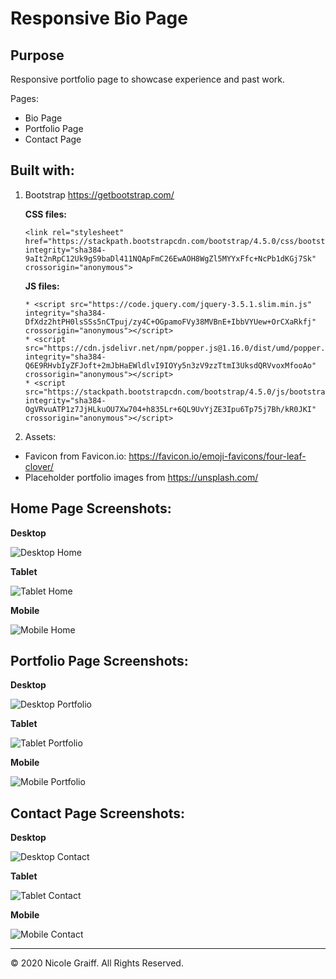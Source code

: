 # Responsive Bio Page

## Purpose
Responsive portfolio page to showcase experience and past work.

Pages:
* Bio Page
* Portfolio Page
* Contact Page

## Built with: 
1. Bootstrap https://getbootstrap.com/
   
   **CSS files:** 
   ```
   <link rel="stylesheet" href="https://stackpath.bootstrapcdn.com/bootstrap/4.5.0/css/bootstrap.min.css" integrity="sha384-9aIt2nRpC12Uk9gS9baDl411NQApFmC26EwAOH8WgZl5MYYxFfc+NcPb1dKGj7Sk" crossorigin="anonymous">
   ```
   
   **JS files:** 
   ```
   * <script src="https://code.jquery.com/jquery-3.5.1.slim.min.js" integrity="sha384-DfXdz2htPH0lsSSs5nCTpuj/zy4C+OGpamoFVy38MVBnE+IbbVYUew+OrCXaRkfj" crossorigin="anonymous"></script>
   * <script src="https://cdn.jsdelivr.net/npm/popper.js@1.16.0/dist/umd/popper.min.js" integrity="sha384-Q6E9RHvbIyZFJoft+2mJbHaEWldlvI9IOYy5n3zV9zzTtmI3UksdQRVvoxMfooAo" crossorigin="anonymous"></script>
   * <script src="https://stackpath.bootstrapcdn.com/bootstrap/4.5.0/js/bootstrap.min.js" integrity="sha384-OgVRvuATP1z7JjHLkuOU7Xw704+h835Lr+6QL9UvYjZE3Ipu6Tp75j7Bh/kR0JKI" crossorigin="anonymous"></script>
   ```

1.  Assets:
   * Favicon from Favicon.io: https://favicon.io/emoji-favicons/four-leaf-clover/ 
   * Placeholder portfolio images from https://unsplash.com/


## Home Page Screenshots:

**Desktop**

![Desktop Home](./assets/readMeImages/homeDesktop.png)

**Tablet**

![Tablet Home](./assets/readMeImages/homeTablet.png)

**Mobile**

![Mobile Home](./assets/readMeImages/homeMobile.png?width=250)



## Portfolio Page Screenshots:

**Desktop**

![Desktop Portfolio](./assets/readMeImages/portfolioDesktop.png)

**Tablet**

![Tablet Portfolio](./assets/readMeImages/homeTablet.png)

**Mobile**

![Mobile Portfolio](./assets/readMeImages/homeMobile.png?width=250)



## Contact Page Screenshots:

**Desktop**

![Desktop Contact](./assets/readMeImages/contactDesktop.png)

**Tablet**

![Tablet Contact](./assets/readMeImages/contactTablet.png)

**Mobile**

![Mobile Contact](./assets/readMeImages/contactMobile.png?width=250)

- - -

© 2020 Nicole Graiff. All Rights Reserved.
